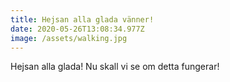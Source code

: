 ```yaml
---
title: Hejsan alla glada vänner!
date: 2020-05-26T13:08:34.977Z
image: /assets/walking.jpg
---
```

Hejsan alla glada! Nu skall vi se om detta fungerar!